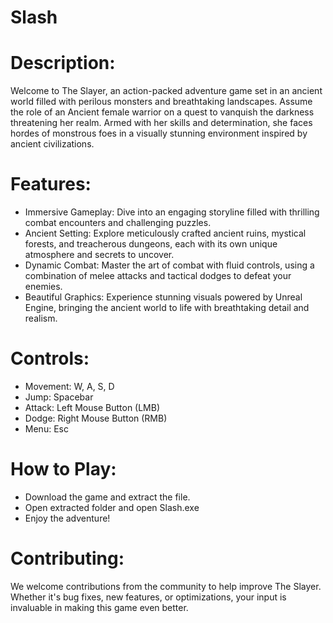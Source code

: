 # Slash

# Description:

Welcome to The Slayer, an action-packed adventure game set in an ancient world filled with perilous monsters and breathtaking landscapes. Assume the role of an Ancient female warrior on a quest to vanquish the darkness threatening her realm. Armed with her skills and determination, she faces hordes of monstrous foes in a visually stunning environment inspired by ancient civilizations.

# Features:

- Immersive Gameplay: Dive into an engaging storyline filled with thrilling combat encounters and challenging puzzles.
- Ancient Setting: Explore meticulously crafted ancient ruins, mystical forests, and treacherous dungeons, each with its own unique atmosphere and secrets to uncover.
- Dynamic Combat: Master the art of combat with fluid controls, using a combination of melee attacks and tactical dodges to defeat your enemies.
- Beautiful Graphics: Experience stunning visuals powered by Unreal Engine, bringing the ancient world to life with breathtaking detail and realism. 

# Controls:

- Movement: W, A, S, D
- Jump: Spacebar
- Attack: Left Mouse Button (LMB)
- Dodge: Right Mouse Button (RMB)
- Menu: Esc 

# How to Play:

- Download the game and extract the file.
- Open extracted folder and open Slash.exe
- Enjoy the adventure! 

# Contributing:

We welcome contributions from the community to help improve The Slayer. Whether it's bug fixes, new features, or optimizations, your input is invaluable in making this game even better. 